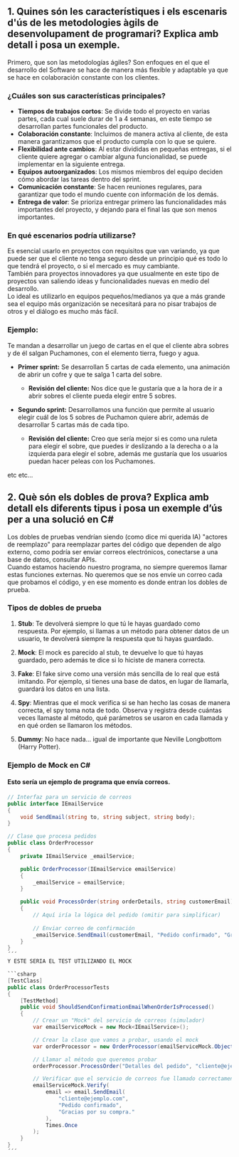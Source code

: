 ## 1. Quines són les característiques i els escenaris d'ús de les metodologies àgils de desenvolupament de programari? Explica amb detall i posa un exemple.

Primero, que son las metodologías ágiles? Son enfoques en el que el desarrollo del Software se hace de manera más flexible y adaptable ya que se hace en colaboración constante con los clientes.

### ¿Cuáles son sus características principales?  
- **Tiempos de trabajos cortos**: Se divide todo el proyecto en varias partes, cada cual suele durar de 1 a 4 semanas, en este tiempo se desarrollan partes funcionales del producto.  
- **Colaboración constante**: Incluimos de manera activa al cliente, de esta manera garantizamos que el producto cumpla con lo que se quiere.  
- **Flexibilidad ante cambios**: Al estar divididas en pequeñas entregas, si el cliente quiere agregar o cambiar alguna funcionalidad, se puede implementar en la siguiente entrega.  
- **Equipos autoorganizados**: Los mismos miembros del equipo deciden cómo abordar las tareas dentro del sprint.  
- **Comunicación constante**: Se hacen reuniones regulares, para garantizar que todo el mundo cuente con información de los demás.  
- **Entrega de valor**: Se prioriza entregar primero las funcionalidades más importantes del proyecto, y dejando para el final las que son menos importantes.

### En qué escenarios podría utilizarse?  

Es esencial usarlo en proyectos con requisitos que van variando, ya que puede ser que el cliente no tenga seguro desde un principio qué es todo lo que tendrá el proyecto, o si el mercado es muy cambiante.  
También para proyectos innovadores ya que usualmente en este tipo de proyectos van saliendo ideas y funcionalidades nuevas en medio del desarrollo.  
Lo ideal es utilizarlo en equipos pequeños/medianos ya que a más grande sea el equipo más organización se necesitará para no pisar trabajos de otros y el diálogo es mucho más fácil.  

### Ejemplo:  
Te mandan a desarrollar un juego de cartas en el que el cliente abra sobres y de él salgan Puchamones, con el elemento tierra, fuego y agua.  

- **Primer sprint:** Se desarrollan 5 cartas de cada elemento, una animación de abrir un cofre y que te salga 1 carta del sobre.  
  - **Revisión del cliente:** Nos dice que le gustaría que a la hora de ir a abrir sobres el cliente pueda elegir entre 5 sobres.  

- **Segundo sprint:** Desarrollamos una función que permite al usuario elegir cuál de los 5 sobres de Puchamon quiere abrir, además de desarrollar 5 cartas más de cada tipo.  
  - **Revisión del cliente:** Creo que sería mejor si es como una ruleta para elegir el sobre, que puedes ir deslizando a la derecha o a la izquierda para elegir el sobre, además me gustaría que los usuarios puedan hacer peleas con los Puchamones.  

etc etc...

## 2. Què són els dobles de prova? Explica amb detall els diferents tipus i posa un exemple d’ús per a una solució en C#

Los dobles de pruebas vendrían siendo (como dice mi querida IA) "actores de reemplazo" para reemplazar partes del código que dependen de algo externo, como podría ser enviar correos electrónicos, conectarse a una base de datos, consultar APIs.  
Cuando estamos haciendo nuestro programa, no siempre queremos llamar estas funciones externas. No queremos que se nos envíe un correo cada que probamos el código, y en ese momento es donde entran los dobles de prueba.

### Tipos de dobles de prueba

1. **Stub**: Te devolverá siempre lo que tú le hayas guardado como respuesta. Por ejemplo, si llamas a un método para obtener datos de un usuario, te devolverá siempre la respuesta que tú hayas guardado.

2. **Mock**: El mock es parecido al stub, te devuelve lo que tú hayas guardado, pero además te dice si lo hiciste de manera correcta.

3. **Fake**: El fake sirve como una versión más sencilla de lo real que está imitando. Por ejemplo, si tienes una base de datos, en lugar de llamarla, guardará los datos en una lista.

4. **Spy**: Mientras que el mock verifica si se han hecho las cosas de manera correcta, el spy toma nota de todo. Observa y registra desde cuántas veces llamaste al método, qué parámetros se usaron en cada llamada y en qué orden se llamaron los métodos.

5. **Dummy**: No hace nada... igual de importante que Neville Longbottom (Harry Potter).

### Ejemplo de Mock en C#

#### Esto sería un ejemplo de programa que envía correos.

```csharp
// Interfaz para un servicio de correos
public interface IEmailService
{
    void SendEmail(string to, string subject, string body);
}

// Clase que procesa pedidos
public class OrderProcessor
{
    private IEmailService _emailService;

    public OrderProcessor(IEmailService emailService)
    {
        _emailService = emailService;
    }

    public void ProcessOrder(string orderDetails, string customerEmail)
    {
        // Aquí iría la lógica del pedido (omitir para simplificar)
        
        // Enviar correo de confirmación
        _emailService.SendEmail(customerEmail, "Pedido confirmado", "Gracias por su compra.");
    }
}
´´´
Y ESTE SERIA EL TEST UTILIZANDO EL MOCK 

```csharp
[TestClass]
public class OrderProcessorTests
{
    [TestMethod]
    public void ShouldSendConfirmationEmailWhenOrderIsProcessed()
    {
        // Crear un "Mock" del servicio de correos (simulador)
        var emailServiceMock = new Mock<IEmailService>();

        // Crear la clase que vamos a probar, usando el mock
        var orderProcessor = new OrderProcessor(emailServiceMock.Object);

        // Llamar al método que queremos probar
        orderProcessor.ProcessOrder("Detalles del pedido", "cliente@ejemplo.com");

        // Verificar que el servicio de correos fue llamado correctamente
        emailServiceMock.Verify(
            email => email.SendEmail(
                "cliente@ejemplo.com", 
                "Pedido confirmado", 
                "Gracias por su compra."
            ),
            Times.Once
        );
    }
}
´´´

